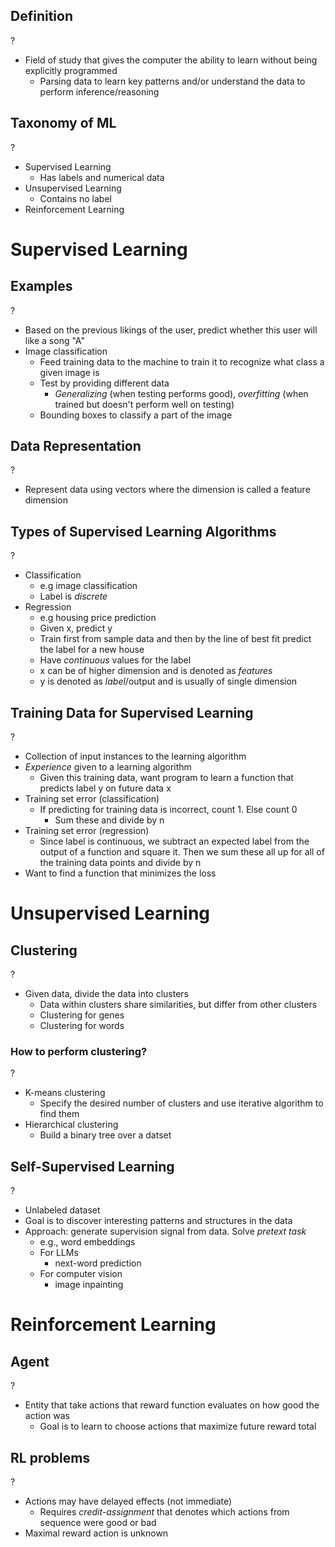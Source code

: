 ## Definition
?
- Field of study that gives the computer the ability to learn without being explicitly programmed
	- Parsing data to learn key patterns and/or understand the data to perform inference/reasoning
<!--SR:!2025-10-02,4,272-->

## Taxonomy of ML
?
- Supervised Learning
	- Has labels and numerical data
- Unsupervised Learning
	- Contains no label
- Reinforcement Learning

# Supervised Learning
## Examples
?
- Based on the previous likings of the user, predict whether this user will like a song "A" 
- Image classification
	- Feed training data to the machine to train it to recognize what class a given image is
	- Test by providing different data
		- *Generalizing* (when testing performs good), *overfitting* (when trained but doesn't perform well on testing)
	- Bounding boxes to classify a part of the image
## Data Representation
?
- Represent data using vectors where the dimension is called a feature dimension

## Types of Supervised Learning Algorithms
?
- Classification
	- e.g image classification
	- Label is *discrete*
- Regression
	- e.g housing price prediction
	- Given x, predict y
	- Train first from sample data and then by the line of best fit predict the label for a new house
	- Have *continuous* values for the label
	- x can be of higher dimension and is denoted as *features*
	- y is denoted as *label*/output and is usually of single dimension
<!--SR:!2025-10-02,4,270-->


## Training Data for Supervised Learning
?
- Collection of input instances to the learning algorithm
- *Experience* given to a learning algorithm
	- Given this training data, want program to learn a function that predicts label y on future data x
- Training set error (classification)
	- If predicting for training data is incorrect, count 1. Else count 0
		- Sum these and divide by n
- Training set error (regression)
	- Since label is continuous, we subtract an expected label from the output of a function and square it. Then we sum these all up for all of the training data points and divide by n
- Want to find a function that minimizes the loss 

# Unsupervised Learning

## Clustering
?
- Given data, divide the data into clusters
	- Data within clusters share similarities, but differ from other clusters
	- Clustering for genes
	- Clustering for words
<!--SR:!2025-10-02,4,272-->

### How to perform clustering?
?
- K-means clustering
	- Specify the desired number of clusters and use iterative algorithm to find them
- Hierarchical clustering
	- Build a binary tree over a datset
<!--SR:!2025-10-02,4,272-->

## Self-Supervised Learning
?
- Unlabeled dataset
- Goal is to discover interesting patterns and structures in the data
- Approach: generate supervision signal from data. Solve *pretext task*
	- e.g., word embeddings
	- For LLMs
		- next-word prediction
	- For computer vision
		- image inpainting
<!--SR:!2025-10-01,3,252-->

# Reinforcement Learning 

## Agent
?
- Entity that take actions that reward function evaluates on how good the action was
	- Goal is to learn to choose actions that maximize future reward total
<!--SR:!2025-10-02,4,272-->

## RL problems
?
- Actions may have delayed effects (not immediate)
	- Requires *credit-assignment* that denotes which actions from sequence were good or bad
- Maximal reward action is unknown
<!--SR:!2025-10-02,4,272-->